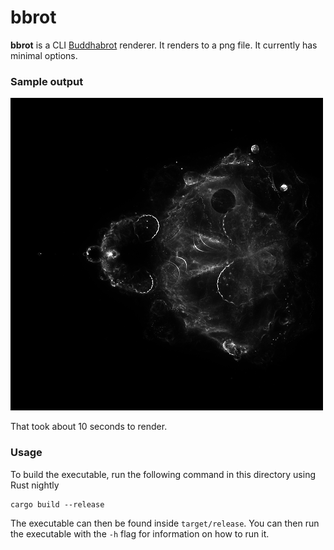 # bbrot

**bbrot** is a CLI [Buddhabrot](https://en.wikipedia.org/wiki/Buddhabrot) renderer. It renders to a png file. It currently has minimal options.

### Sample output

![sample output](sample.png)

That took about 10 seconds to render.

### Usage

To build the executable, run the following command in this directory using Rust nightly

```
cargo build --release
```

The executable can then be found inside `target/release`. You can then run the executable with the `-h` flag for information on how to run it.
